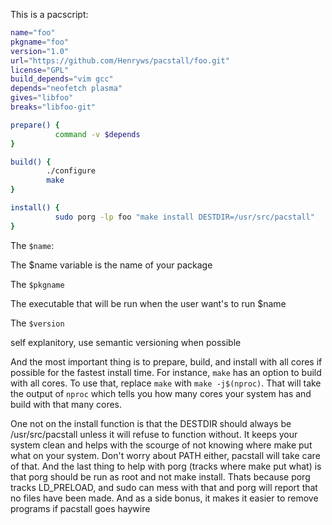 This is a pacscript:

```bash
name="foo"
pkgname="foo"
version="1.0"
url="https://github.com/Henryws/pacstall/foo.git"
license="GPL"
build_depends="vim gcc"
depends="neofetch plasma"
gives="libfoo"
breaks="libfoo-git"

prepare() {
          command -v $depends
}

build() {
        ./configure
        make
}

install() {
          sudo porg -lp foo "make install DESTDIR=/usr/src/pacstall"
}
```


The `$name`:

The \$name variable is the name of your package

The `$pkgname`

The executable that will be run when the user want's to run \$name

The `$version`

self explanitory, use semantic versioning when possible

And the most important thing is to prepare, build, and install with all cores if possible for the fastest install time. For instance, `make` has an option to build with all cores. To use that, replace `make` with `make -j$(nproc)`. That will take the output of `nproc` which tells you how many cores your system has and build with that many cores.

One not on the install function is that the DESTDIR should always be /usr/src/pacstall unless it will refuse to function without. It keeps your system clean and helps with the scourge of not knowing where make put what on your system. Don't worry about PATH either, pacstall will take care of that. And the last thing to help with porg (tracks where make put what) is that porg should be run as root and not make install. Thats because porg tracks LD_PRELOAD, and sudo can mess with that and porg will report that no files have been made. And as a side bonus, it makes it easier to remove programs if pacstall goes haywire
